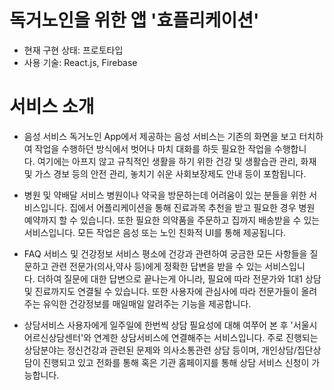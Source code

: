 # 독거노인을 위한 앱 '효플리케이션'

* 현재 구현 상태: 프로토타입
* 사용 기술: React.js, Firebase

# 서비스 소개

* 음성 서비스
    독거노인 App에서 제공하는 음성 서비스는 기존의 화면을 보고 터치하여 작업을 수행하던 방식에서 벗어나 마치 대화를 하듯 필요한 작업을 수행합니다. 여기에는 아프지 않고 규칙적인 생활을 하기 위한 건강 및 생활습관 관리, 화재 및 가스 경보 등의 안전 관리, 놓치기 쉬운 사회보장제도 안내 등이 포함됩니다.

* 병원 및 약배달 서비스
    병원이나 약국을 방문하는데 어려움이 있는 분들을 위한 서비스입니다. 집에서 어플리케이션을 통해 진료과목 추천을 받고 필요한 경우 병원 예약까지 할 수 있습니다. 또한 필요한 의약품을 주문하고 집까지 배송받을 수 있는 서비스입니다. 모든 작업은 음성 또는 노인 친화적 UI를 통해 제공됩니다.

* FAQ 서비스 및 건강정보 서비스
    평소에 건강과 관련하여 궁금한 모든 사항들을 질문하고 관련 전문가(의사,약사 등)에게 정확한 답변을 받을 수 있는 서비스입니다. 더하여 질문에 대한 답변으로 끝나는게 아니라, 필요에 따라 전문가와 1대1 상담 및 진료까지도 연결될 수 있습니다. 또한 사용자에 관심사에 따라 전문가들이 올려주는 유익한 건강정보를 매일매일 알려주는 기능을 제공합니다.

* 상담서비스
    사용자에게 일주일에 한번씩 상담 필요성에 대해 여쭈어 본 후 '서울시어르신상담센터'와 연계한 상담서비스에 연결해주는 서비스입니다. 주로 진행되는 상담분야는 정신건강과 관련된 문제와 의사소통관련 상담 등이며, 개인상담/집단상담이 진행되고 있고 전화를 통해 혹은 기관 홈페이지를 통해 상담 서비스 신청이 가능합니다.